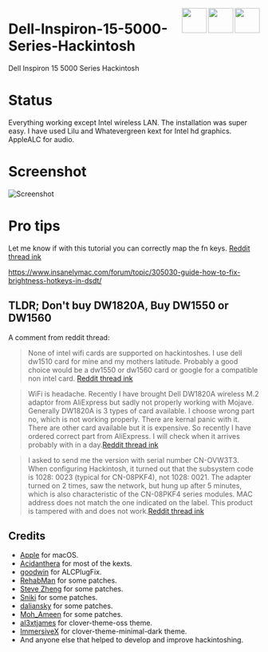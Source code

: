  
 [<img align="right" src="https://cdn.jsdelivr.net/npm/simple-icons@latest/icons/instagram.svg" width="50" height="50" />](http://www.instagram.com/gajjartejas)
 [<img align="right" src="https://cdn.jsdelivr.net/npm/simple-icons@latest/icons/twitter.svg" width="50" height="50" />](http://www.twitter.com/gajjartejas)
 [<img align="right" src="https://cdn.jsdelivr.net/npm/simple-icons@latest/icons/reddit.svg" width="50" height="50" />](http://www.reddit.com/u/gajjartejas)

# Dell-Inspiron-15-5000-Series-Hackintosh
Dell Inspiron 15 5000 Series Hackintosh

# Status
Everything working except Intel wireless LAN. The installation was super easy. I have used Lilu and Whatevergreen kext for Intel hd graphics. AppleALC for audio.

# Screenshot
![Screenshot](CLOVER_INSPIROR_15_5000_SERIES_10.14.4.jpg)


# Pro tips

Let me know if with this tutorial you can correctly map the fn keys. [Reddit thread ink](https://www.reddit.com/r/hackintosh/comments/c7zcv5/dell_inspiron_15_5000_series_mojave_success/esre4ot?utm_source=share&utm_medium=web2x)

https://www.insanelymac.com/forum/topic/305030-guide-how-to-fix-brightness-hotkeys-in-dsdt/


## TLDR; Don't buy DW1820A, Buy DW1550 or DW1560 

A comment from reddit thread: 
>  None of intel wifi cards are supported on hackintoshes. I use dell dw1510 card for mine and my mothers latitude. Probably a good choice would be a dw1550 or dw1560 card or google for a compatible non intel card.
[Reddit thread ink](https://www.reddit.com/r/hackintosh/comments/c7zcv5/dell_inspiron_15_5000_series_mojave_success/esk22rn?utm_source=share&utm_medium=web2x)

> WiFi is headache. Recently I have brought Dell DW1820A wireless M.2 adaptor from AliExpress but sadly not properly working with Mojave. Generally DW1820A is 3 types of card available. I choose wrong part no, which is not working properly. There are kernal panic with it.
There are other card available but it is expensive.
So recently I have ordered correct part from AliExpress. I will check when it arrives probably with in a day.[Reddit thread ink](https://www.reddit.com/r/hackintosh/comments/c7zcv5/dell_inspiron_15_5000_series_mojave_success/esk8ogb?utm_source=share&utm_medium=web2x)

> I asked to send me the version with serial number CN-OVW3T3. When configuring Hackintosh, it turned out that the subsystem code is 1028: 0023 (typical for CN-08PKF4), not 1028: 0021. The adapter turned on 2 times, saw the network, but hung up after 5 minutes, which is also characteristic of the CN-08PKF4 series modules. MAC address does not match the one indicated on the label. This product is tampered with and does not work.[Reddit thread ink](https://www.reddit.com/r/hackintosh/comments/c7zcv5/dell_inspiron_15_5000_series_mojave_success/esr2qlm?utm_source=share&utm_medium=web2x)

## Credits
 - [Apple](https://www.apple.com) for macOS.
 - [Acidanthera](https://github.com/acidanthera) for most of the kexts.
 - [goodwin](https://github.com/goodwin) for ALCPlugFix.
 - [RehabMan](https://github.com/RehabMan) for some patches.
 - [Steve Zheng](https://github.com/stevezhengshiqi) for some patches.
 - [Sniki](https://github.com/Sniki) for some patches.
 - [daliansky](https://github.com/daliansky) for some patches.
 - [Moh_Ameen](https://github.com/ameenjuz) for some patches.
 - [al3xtjames](https://github.com/al3xtjames) for clover-theme-oss theme.
 - [ImmersiveX](https://github.com/ImmersiveX) for clover-theme-minimal-dark theme.
 - And anyone else that helped to develop and improve hackintoshing.
